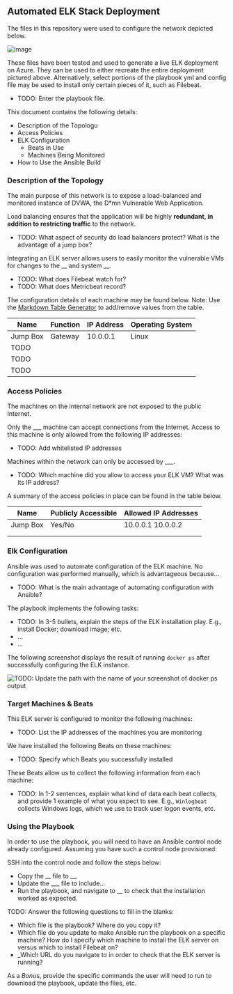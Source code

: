 ## Automated ELK Stack Deployment

The files in this repository were used to configure the network depicted below.

![image](https://user-images.githubusercontent.com/95233170/161276294-949d4a64-d3cf-4987-8763-24ce4f65cea8.png)



These files have been tested and used to generate a live ELK deployment on Azure. They can be used to either recreate the entire deployment pictured above. Alternatively, select portions of the playbook yml and config file may be used to install only certain pieces of it, such as Filebeat.

  - TODO: Enter the playbook file.

This document contains the following details:
- Description of the Topologu
- Access Policies
- ELK Configuration
  - Beats in Use
  - Machines Being Monitored
- How to Use the Ansible Build


### Description of the Topology

The main purpose of this network is to expose a load-balanced and monitored instance of DVWA, the D*mn Vulnerable Web Application.

Load balancing ensures that the application will be highly __redundant, in addition to restricting traffic__ to the network.
- TODO: What aspect of security do load balancers protect? What is the advantage of a jump box?

Integrating an ELK server allows users to easily monitor the vulnerable VMs for changes to the __ and system __.
- TODO: What does Filebeat watch for?
- TODO: What does Metricbeat record?

The configuration details of each machine may be found below.
Note: Use the [Markdown Table Generator](http://www.tablesgenerator.com/markdown_tables) to add/remove values from the table.

| Name     | Function | IP Address | Operating System |
|----------|----------|------------|------------------|
| Jump Box | Gateway  | 10.0.0.1   | Linux            |
| TODO     |          |            |                  |
| TODO     |          |            |                  |
| TODO     |          |            |                  |

### Access Policies

The machines on the internal network are not exposed to the public Internet. 

Only the ___ machine can accept connections from the Internet. Access to this machine is only allowed from the following IP addresses:
- TODO: Add whitelisted IP addresses

Machines within the network can only be accessed by ___.
- TODO: Which machine did you allow to access your ELK VM? What was its IP address?

A summary of the access policies in place can be found in the table below.

| Name     | Publicly Accessible | Allowed IP Addresses |
|----------|---------------------|----------------------|
| Jump Box | Yes/No              | 10.0.0.1 10.0.0.2    |
|          |                     |                      |
|          |                     |                      |

### Elk Configuration

Ansible was used to automate configuration of the ELK machine. No configuration was performed manually, which is advantageous because...
- TODO: What is the main advantage of automating configuration with Ansible?

The playbook implements the following tasks:
- TODO: In 3-5 bullets, explain the steps of the ELK installation play. E.g., install Docker; download image; etc.
- ...
- ...

The following screenshot displays the result of running `docker ps` after successfully configuring the ELK instance.

![TODO: Update the path with the name of your screenshot of docker ps output](Images/docker_ps_output.png)

### Target Machines & Beats
This ELK server is configured to monitor the following machines:
- TODO: List the IP addresses of the machines you are monitoring

We have installed the following Beats on these machines:
- TODO: Specify which Beats you successfully installed

These Beats allow us to collect the following information from each machine:
- TODO: In 1-2 sentences, explain what kind of data each beat collects, and provide 1 example of what you expect to see. E.g., `Winlogbeat` collects Windows logs, which we use to track user logon events, etc.

### Using the Playbook
In order to use the playbook, you will need to have an Ansible control node already configured. Assuming you have such a control node provisioned: 

SSH into the control node and follow the steps below:
- Copy the __ file to __.
- Update the ___ file to include...
- Run the playbook, and navigate to __ to check that the installation worked as expected.

TODO: Answer the following questions to fill in the blanks:
- Which file is the playbook? Where do you copy it?
- Which file do you update to make Ansible run the playbook on a specific machine? How do I specify which machine to install the ELK server on versus which to install Filebeat on?
- _Which URL do you navigate to in order to check that the ELK server is running?

As a *Bonus*, provide the specific commands the user will need to run to download the playbook, update the files, etc.
